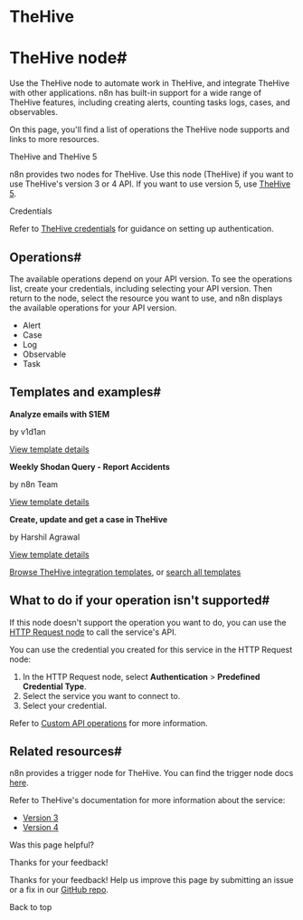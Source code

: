 # TheHive

[ ](https://github.com/n8n-io/n8n-docs/edit/main/docs/integrations/builtin/app-nodes/n8n-nodes-base.thehive.md "Edit this page")

# TheHive node#

Use the TheHive node to automate work in TheHive, and integrate TheHive with other applications. n8n has built-in support for a wide range of TheHive features, including creating alerts, counting tasks logs, cases, and observables. 

On this page, you'll find a list of operations the TheHive node supports and links to more resources.

TheHive and TheHive 5

n8n provides two nodes for TheHive. Use this node (TheHive) if you want to use TheHive's version 3 or 4 API. If you want to use version 5, use [TheHive 5](../n8n-nodes-base.thehive5/).

Credentials

Refer to [TheHive credentials](../../credentials/thehive/) for guidance on setting up authentication. 

## Operations#

The available operations depend on your API version. To see the operations list, create your credentials, including selecting your API version. Then return to the node, select the resource you want to use, and n8n displays the available operations for your API version. 

  * Alert
  * Case
  * Log
  * Observable
  * Task



## Templates and examples#

**Analyze emails with S1EM**

by v1d1an

[View template details](https://n8n.io/workflows/1602-analyze-emails-with-s1em/)

**Weekly Shodan Query - Report Accidents**

by n8n Team

[View template details](https://n8n.io/workflows/1977-weekly-shodan-query-report-accidents/)

**Create, update and get a case in TheHive**

by Harshil Agrawal

[View template details](https://n8n.io/workflows/808-create-update-and-get-a-case-in-thehive/)

[Browse TheHive integration templates](https://n8n.io/integrations/thehive/), or [search all templates](https://n8n.io/workflows/)

## What to do if your operation isn't supported#

If this node doesn't support the operation you want to do, you can use the [HTTP Request node](../../core-nodes/n8n-nodes-base.httprequest/) to call the service's API.

You can use the credential you created for this service in the HTTP Request node: 

  1. In the HTTP Request node, select **Authentication** > **Predefined Credential Type**.
  2. Select the service you want to connect to.
  3. Select your credential.



Refer to [Custom API operations](../../../custom-operations/) for more information.

## Related resources#

n8n provides a trigger node for TheHive. You can find the trigger node docs [here](../../trigger-nodes/n8n-nodes-base.thehivetrigger/).

Refer to TheHive's documentation for more information about the service:

  * [Version 3](https://docs.thehive-project.org/thehive/legacy/thehive3/api/)
  * [Version 4](https://docs.thehive-project.org/cortex/api/api-guide/)

Was this page helpful? 

Thanks for your feedback! 

Thanks for your feedback! Help us improve this page by submitting an issue or a fix in our [GitHub repo](https://github.com/n8n-io/n8n-docs). 

Back to top 
